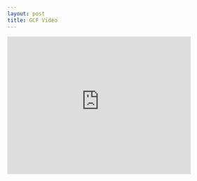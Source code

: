 ```yaml
---
layout: post
title: GCF Video
---
```


<iframe width="420" height="315" src="https://www.youtube.com/embed/71kdE4AorQ8" frameborder="0" allowfullscreen></iframe>
